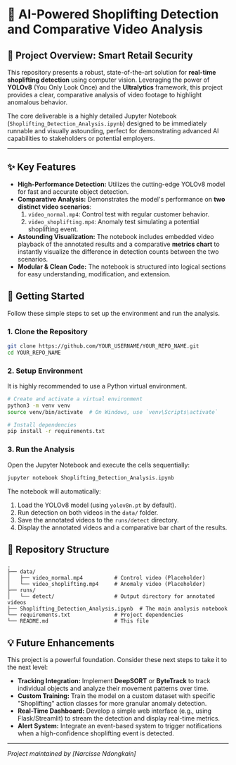 # 🚨 AI-Powered Shoplifting Detection and Comparative Video Analysis

## 🌟 Project Overview: Smart Retail Security

This repository presents a robust, state-of-the-art solution for **real-time shoplifting detection** using computer vision. Leveraging the power of **YOLOv8** (You Only Look Once) and the **Ultralytics** framework, this project provides a clear, comparative analysis of video footage to highlight anomalous behavior.

The core deliverable is a highly detailed Jupyter Notebook (`Shoplifting_Detection_Analysis.ipynb`) designed to be immediately runnable and visually astounding, perfect for demonstrating advanced AI capabilities to stakeholders or potential employers.

---

## ✨ Key Features

*   **High-Performance Detection:** Utilizes the cutting-edge YOLOv8 model for fast and accurate object detection.
*   **Comparative Analysis:** Demonstrates the model's performance on **two distinct video scenarios**:
    1.  `video_normal.mp4`: Control test with regular customer behavior.
    2.  `video_shoplifting.mp4`: Anomaly test simulating a potential shoplifting event.
*   **Astounding Visualization:** The notebook includes embedded video playback of the annotated results and a comparative **metrics chart** to instantly visualize the difference in detection counts between the two scenarios.
*   **Modular & Clean Code:** The notebook is structured into logical sections for easy understanding, modification, and extension.

## 🚀 Getting Started

Follow these simple steps to set up the environment and run the analysis.

### 1. Clone the Repository

```bash
git clone https://github.com/YOUR_USERNAME/YOUR_REPO_NAME.git
cd YOUR_REPO_NAME
```

### 2. Setup Environment

It is highly recommended to use a Python virtual environment.

```bash
# Create and activate a virtual environment
python3 -m venv venv
source venv/bin/activate  # On Windows, use `venv\Scripts\activate`

# Install dependencies
pip install -r requirements.txt
```

### 3. Run the Analysis

Open the Jupyter Notebook and execute the cells sequentially:

```bash
jupyter notebook Shoplifting_Detection_Analysis.ipynb
```

The notebook will automatically:
1.  Load the YOLOv8 model (using `yolov8n.pt` by default).
2.  Run detection on both videos in the `data/` folder.
3.  Save the annotated videos to the `runs/detect` directory.
4.  Display the annotated videos and a comparative bar chart of the results.

## 📁 Repository Structure

```
.
├── data/
│   ├── video_normal.mp4          # Control video (Placeholder)
│   └── video_shoplifting.mp4     # Anomaly video (Placeholder)
├── runs/
│   └── detect/                   # Output directory for annotated videos
├── Shoplifting_Detection_Analysis.ipynb  # The main analysis notebook
└── requirements.txt              # Project dependencies
└── README.md                     # This file
```

## 💡 Future Enhancements

This project is a powerful foundation. Consider these next steps to take it to the next level:

*   **Tracking Integration:** Implement **DeepSORT** or **ByteTrack** to track individual objects and analyze their movement patterns over time.
*   **Custom Training:** Train the model on a custom dataset with specific "Shoplifting" action classes for more granular anomaly detection.
*   **Real-Time Dashboard:** Develop a simple web interface (e.g., using Flask/Streamlit) to stream the detection and display real-time metrics.
*   **Alert System:** Integrate an event-based system to trigger notifications when a high-confidence shoplifting event is detected.

---
*Project maintained by [Narcisse Ndongkain]*
